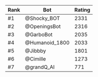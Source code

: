 Rank|Bot|Rating
---|---|---
#1|@Shocky_BOT|2331
#2|@OpeningsBot|2316
#3|@GarboBot|2035
#4|@Humanoid_1800|2033
#5|@Jibbby|1801
#6|@Cimille|1273
#7|@grandQ_AI|771
